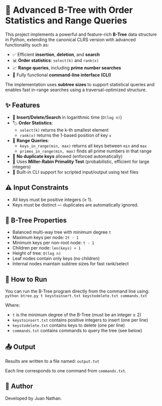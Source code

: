 # 🌳 Advanced B-Tree with Order Statistics and Range Queries

This project implements a powerful and feature-rich **B-Tree** data structure in Python, extending the canonical CLRS version with advanced functionality such as:

- ✅ Efficient **insertion**, **deletion**, and **search**
- 📊 **Order statistics**: `select(k)` and `rank(x)`
- 📈 **Range queries**, including **prime number searches**
- 🧩 Fully functional **command-line interface (CLI)**

The implementation uses **subtree sizes** to support statistical queries and enables fast in-range searches using a traversal-optimized structure.

## ✨ Features

- 🔄 **Insert/Delete/Search** in logarithmic time (`O(log n)`)
- 🏷️ **Order Statistics**:
  - `select(k)` returns the k-th smallest element
  - `rank(x)` returns the 1-based position of key `x`
- 📍 **Range Queries**:
  - `keys_in_range(min, max)` returns all keys between `min` and `max`
  - `primes_in_range(min, max)` finds all prime numbers in that range
- 🔐 **No duplicate keys** allowed (enforced automatically)
- 🧠 Uses **Miller-Rabin Primality Test** (probabilistic, efficient for large integers)
- 🧪 Built-in CLI support for scripted input/output using text files

## ⚠️ Input Constraints

- All keys must be positive integers (≥ 1).
- Keys must be distinct — duplicates are automatically ignored.

## 🧱 B-Tree Properties

- Balanced multi-way tree with minimum degree `t`
- Maximum keys per node: `2t - 1`
- Minimum keys per non-root node: `t - 1`
- Children per node: `len(keys) + 1`
- Height of tree: `O(log n)`
- Leaf nodes contain only keys (no children)
- Internal nodes maintain subtree sizes for fast rank/select

## 🚀 How to Run

You can run the B-Tree program directly from the command line using:
`python btree.py t keystoinsert.txt keystodelete.txt commands.txt`

Where:
- `t` is the minimum degree of the B-Tree (must be an integer ≥ 2)
- `keystoinsert.txt` contains positive integers to insert (one per line)
- `keystodelete.txt` contains keys to delete (one per line)
- `commands.txt` contains commands to query the tree (see below)

## 📤 Output

Results are written to a file named:
`output.txt`

Each line corresponds to one command from `commands.txt`.

## 👤 Author

Developed by Juan Nathan.

